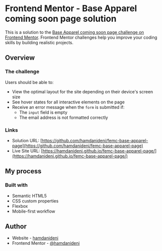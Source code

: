 # Frontend Mentor - Base Apparel coming soon page solution

This is a solution to the [Base Apparel coming soon page challenge on Frontend Mentor](https://www.frontendmentor.io/challenges/base-apparel-coming-soon-page-5d46b47f8db8a7063f9331a0). Frontend Mentor challenges help you improve your coding skills by building realistic projects.

## Overview

### The challenge

Users should be able to:

- View the optimal layout for the site depending on their device's screen size
- See hover states for all interactive elements on the page
- Receive an error message when the `form` is submitted if:
  - The `input` field is empty
  - The email address is not formatted correctly

### Links

- Solution URL: [https://github.com/hamdanideni/femc-base-apparel-page](https://github.com/hamdanideni/femc-base-apparel-page)
- Live Site URL: [https://hamdanideni.github.io/femc-base-apparel-page/](https://hamdanideni.github.io/femc-base-apparel-page/)

## My process

### Built with

- Semantic HTML5
- CSS custom properties
- Flexbox
- Mobile-first workflow

## Author

- Website - [hamdanideni](https://hamdanideni.github.io/)
- Frontend Mentor - [@hamdanideni](https://www.frontendmentor.io/profile/hamdanideni)
